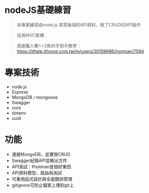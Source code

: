 # nodeJS基礎練習

> 本專案練習由node.js 來寫後端的API資料，做了CRUD的API操作

> 採用MVC架構
 
> 感謝鐵人賽>>2魚的手把手教學：https://ithelp.ithome.com.tw/m/users/20159686/ironman/7564

# 專案技術
- node.js
- Express
- MongoDB / mongoose
- Swagger
- cors
- dotenv
- uuid

# 功能
- 連接MongoDB，並實現CRUD
- Swagger紀錄API並輸出文件
- API測試：Postman是個好東西
- API資料模型，路由與測試
- 可重用函式設計與全面錯誤管理
- gitignore可防止檔案上傳到git上

